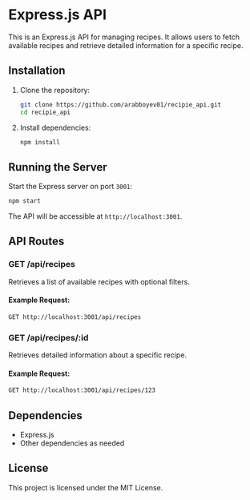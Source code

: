 # Express.js API

This is an Express.js API for managing recipes. It allows users to fetch available recipes and retrieve detailed information for a specific recipe.

## Installation

1. Clone the repository:
   ```sh
   git clone https://github.com/arabboyev01/recipie_api.git
   cd recipie_api
   ```

2. Install dependencies:
   ```sh
   npm install
   ```

## Running the Server

Start the Express server on port `3001`:
   ```sh
   npm start
   ```

The API will be accessible at `http://localhost:3001`.

## API Routes

### GET /api/recipes
Retrieves a list of available recipes with optional filters.

#### Example Request:
```sh
GET http://localhost:3001/api/recipes
```

### GET /api/recipes/:id
Retrieves detailed information about a specific recipe.

#### Example Request:
```sh
GET http://localhost:3001/api/recipes/123
```

## Dependencies
- Express.js
- Other dependencies as needed

## License
This project is licensed under the MIT License.

